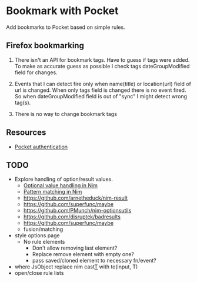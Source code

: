 # Bookmark with Pocket
Add bookmarks to Pocket based on simple rules.


## Firefox bookmarking
1) There isn't an API for bookmark tags. Have to guess if tags were added. To make
as accurate guess as possible I check tags dateGroupModified field for changes.

2) Events that I can detect fire only when name(title) or location(url) field of url
is changed. When only tags field is changed there is no event fired.
So when dateGroupModified field is out of "sync" I might detect wrong tag(s).

3) There is no way to change bookmark tags


## Resources
- [Pocket authentication](https://blog.wilgucki.pl/oauth-authentication-without-browser/)


## TODO
- Explore handling of option/result values.
  - [Optional value handling in Nim](https://peterme.net/optional-value-handling-in-nim.html)
  - [Pattern matching in Nim ](https://nim-lang.org/blog/2021/03/10/fusion-and-pattern-matching.html)
  - https://github.com/arnetheduck/nim-result
  - https://github.com/superfunc/maybe
  - https://github.com/PMunch/nim-optionsutils
  - https://github.com/disruptek/badresults
  - https://github.com/superfunc/maybe
  - fusion/matching
- style options page
  - No rule elements
    - Don't allow removing last element?
    - Replace remove element with empty one?
    - pass saved/cloned element to necessary fn/event?
- where JsObject replace nim cast[T](input) with to(input, T)
- open/close rule lists
